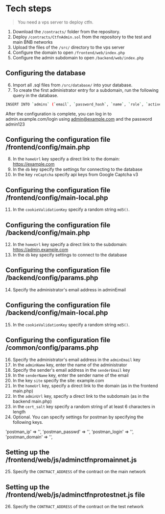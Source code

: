 # Tech steps
> You need a vps server to deploy ctfn.

1. Download the `/contracts/` folder from the repository.
2. Deploy `/contracts/CtfnAdmin.sol` from the repository to the test and main BNB networks
3. Upload the files of the `/src/` directory to the vps server
4. Configure the domain to open `/frontend/web/index.php`
5. Configure the admin subdomain to open `/backend/web/index.php`

## Configuring the database

6. Import all .sql files from `/src/database/` into your database.
7. To create the first administrator entry for a subdomain, run the following query in the database.

```bash
INSERT INTO `admins` (`email`, `password_hash`, `name`, `role`, `active`, `login`, `auth_key`) VALUES ('admin@example.com', '$2y$13$U5CaEB7lVkjNRVahaKA0MO69Ryy1oszINryZChIspGp.85fZ0E1Lu', 'admin', 1, 1, 'YWRtaW5AZXhhbXBsZS5jb20', 's66y2yAJfs0el_KdIqE35pNIk1Gt3MYR')
```
After the configuration is complete, you can log in to admin.example.com/login using admin@example.com and the password admin123

## Configuring the configuration file /frontend/config/main.php

8. In the `homeUrl` key specify a direct link to the domain: https://example.com
9. In the `db` key specify the settings for connecting to the database
10. In the key `reCaptcha` specify api keys from Google Captcha v3 

## Configuring the configuration file /frontend/config/main-local.php

11. In the `cookieValidationKey` specify a random string `md5()`.

## Configuring the configuration file /backend/config/main.php

12. In the `homeUrl` key specify a direct link to the subdomain: https://admin.example.com
13. In the `db` key specify settings to connect to the database

## Configuring the configuration file /backend/config/params.php

14. Specify the administrator's email address in adminEmail

## Configuring the configuration file /backend/config/main-local.php

15. In the `cookieValidationKey` specify a random string `md5()`.

## Configuring the configuration file /common/config/params.php

16. Specify the administrator's email address in the `adminEmail` key
17. In the `adminName` key, enter the name of the administrator
18. Specify the sender's email address in the `senderEmail` key
19. In the `senderName` key, enter the sender name of the email
20. In the key `site` specify the site: example.com
21. In the `homeUrl` key, specify a direct link to the domain (as in the frontend main.php)
22. In the `adminUrl` key, specify a direct link to the subdomain (as in the backend main.php)
23. in the `cert_salt` key specify a random string of at least 6 characters in length
24. Optional.  You can specify settings for postman by specifying the following keys.

'postman_ip' => '', 'postman_passwd' => '', 'postman_login' => '', 'postman_domain' => '',

## Setting up the /frontend/web/js/adminctfnpromainnet.js
25. Specify the `CONTRACT_ADDRESS` of the contract on the main network

## Setting up the /frontend/web/js/adminctfnprotestnet.js file
26. Specify the `CONTRACT_ADDRESS` of the contract on the test network
